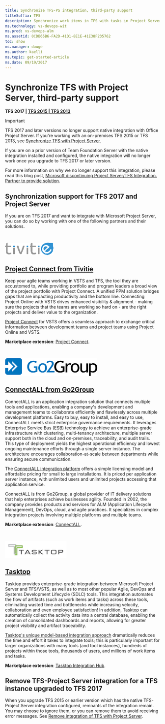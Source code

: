```yaml
---
title: Synchronize TFS-PS integration, third-party support 
titleSuffix: TFS    
description: Synchronize work items in TFS with tasks in Project Server using a third-party solution 
ms.technology: vs-devops-wit   
ms.prod: vs-devops-alm 
ms.assetid: 0CDB65B6-FA2D-41D1-8E1E-41E38F235762  
toc: show
ms.manager: douge
ms.author: kaelli
ms.topic: get-started-article
ms.date: 09/19/2017  
---
```


# Synchronize TFS with Project Server, third-party support  

<b>TFS 2017 | [TFS 2015 | TFS 2013](synchronize-tfs-project-server.md)</b>

> [!IMPORTANT]  
>TFS 2017 and later versions no longer support native integration with Office Project Server. If you're working with an on-premises TFS 2015 or TFS 2013, see [Synchronize TFS with Project Server](synchronize-tfs-project-server.md).

If you are on a prior version of Team Foundation Server with the native integration installed and configured, the native integration will no longer work
once you upgrade to TFS 2017 or later version.

For more information on why we no longer support this integration, please read this blog post, [Microsoft discontinuing Project Server/TFS Integration. Partner to provide solution](http://go.microsoft.com/fwlink/?LinkID=823693).

## Synchronization support for TFS 2017 and Project Server

If you are on TFS 2017 and want to integrate with Microsoft Project Server, you can do so by working with one of the following partners and their solutions.

<br/>
<a id="Project-Connect-from-Tivitie" />

![Tivitie](_img/tivitie-Blue2.png)

## [Project Connect from Tivitie](http://www.tivitie.com/projectconnect)

Keep your agile teams working in VSTS and TFS, the tool they are accustomed to, while providing portfolio and program leaders a broad view of the project portfolio with Project Connect. A unified PPM solution bridges gaps that are impacting productivity and the bottom line. Connecting Project Online with VSTS drives enhanced visibility & alignment - making sure the projects that the teams are working so hard on - are the right projects and deliver value to the organization.

[Project Connect](http://www.tivitie.com/projectconnect) for VSTS offers a seamless approach to exchange critical information between development teams and project teams using Project Online and VSTS. 

**Marketplace extension**: [Project Connect](https://marketplace.visualstudio.com/items?itemName=TVT.TVT-PjO). 

<br/>
<a id="ConnectALL-from-Go2Group" />

![Go2Group](_img/tfs-ps-sync-go2group-logo.png)

## [ConnectALL from Go2Group](https://www.go2group.com/connectall/)

ConnectALL is an application integration solution that connects multiple tools and applications, enabling a company's development and management teams to collaborate efficiently and flawlessly across multiple development platforms. Easy to buy, easy to install, and easy to use, ConnectALL meets strict enterprise governance requirements. It leverages Enterprise Service Bus (ESB) technology to achieve an enterprise-grade infrastructure with clustering, multi-tenancy architecture, multiple server support both in the cloud and on-premises, traceability, and audit trails. This type of deployment yields the highest operational efficiency and lowest ongoing maintenance efforts through a single server instance. The architecture encourages collaboration-at-scale between departments while ensuring secure communication.

The [ConnectALL integration platform](https://www.go2group.com/connectall/) offers a simple licensing model and affordable pricing for small to large installations. It is priced per application server instance, with unlimited users and unlimited projects accessing that application service.
 
ConnectALL is from Go2Group, a global provider of IT delivery solutions that help enterprises achieve businesses agility. Founded in 2002, the company provides products and services for ALM (Application Lifecycle Management), DevOps, cloud, and agile practices. It specializes in complex integration projects involving multiple platforms and multiple teams.

**Marketplace extension**: [ConnectALL](https://marketplace.visualstudio.com/items?itemName=go2group.ConnectALL). 

<br/>
<a id="Tasktop" />

![Tasktop](_img/tfs-ps-sync-tas-logo.png)

## [Tasktop](http://www.tasktop.com/product-overview)
 
Tasktop provides enterprise-grade integration between Microsoft Project Server and TFS/VSTS, as well as to most other popular Agile, DevOps and Systems Development Lifecycle (SDLC) tools. This integration automates the flow of artifacts (such as work items and tasks) across these tools, eliminating wasted time and bottlenecks while increasing velocity, collaboration and even employee satisfaction! In addition, Tasktop can automatically collect the activity data into a central database, enabling the creation of consolidated dashboards and reports, allowing for greater project visibility and artifact traceability. 
 
[Tasktop's unique model-based integration approach](https://www.tasktop.com/product-overview) dramatically reduces the time and effort it takes to integrate tools; this is particularly important for larger organizations with many tools (and tool instances), hundreds of projects within those tools, thousands of users, and millions of work items and tasks.

**Marketplace extension**: [Tasktop Integration Hub](https://marketplace.visualstudio.com/items?itemName=tasktop.tasktop-integration-hub). 


## Remove TFS-Project Server integration for a TFS instance upgraded to TFS 2017  

When you upgrade TFS 2015 or earlier version which has the native TFS-Project Server integration configured, remnants of the integration remain. You may choose to ignore them, or you can remove them to avoid receiving error messages. See [Remove integration of TFS with Project Server](remove-tfs-ps-integration.md). 
  
 
